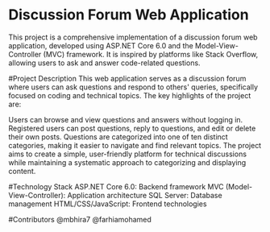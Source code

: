 # Discussion Forum Web Application
This project is a comprehensive implementation of a discussion forum web application, developed using ASP.NET Core 6.0 and the Model-View-Controller (MVC) framework. It is inspired by platforms like Stack Overflow, allowing users to ask and answer code-related questions.

#Project Description
This web application serves as a discussion forum where users can ask questions and respond to others' queries, specifically focused on coding and technical topics. The key highlights of the project are:

Users can browse and view questions and answers without logging in.
Registered users can post questions, reply to questions, and edit or delete their own posts.
Questions are categorized into one of ten distinct categories, making it easier to navigate and find relevant topics.
The project aims to create a simple, user-friendly platform for technical discussions while maintaining a systematic approach to categorizing and displaying content.

#Technology Stack
ASP.NET Core 6.0: Backend framework
MVC (Model-View-Controller): Application architecture
SQL Server: Database management
HTML/CSS/JavaScript: Frontend technologies

#Contributors
@mbhira7
@farhiamohamed
